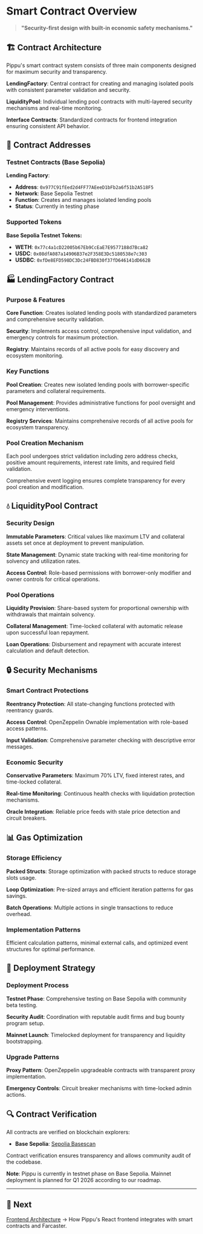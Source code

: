 # Smart Contract Overview

> **"Security-first design with built-in economic safety mechanisms."**

## 🏗️ Contract Architecture

Pippu's smart contract system consists of three main components designed for maximum security and transparency.

**LendingFactory**: Central contract for creating and managing isolated pools with consistent parameter validation and security.

**LiquidityPool**: Individual lending pool contracts with multi-layered security mechanisms and real-time monitoring.

**Interface Contracts**: Standardized contracts for frontend integration ensuring consistent API behavior.

## 🔗 Contract Addresses

### Testnet Contracts (Base Sepolia)

**Lending Factory**:
- **Address**: `0x977C91fEed2d4FF77AEeeD1bFb2a6f51b2A518F5`
- **Network**: Base Sepolia Testnet
- **Function**: Creates and manages isolated lending pools
- **Status**: Currently in testing phase

### Supported Tokens

**Base Sepolia Testnet Tokens:**
- **WETH**: `0x77c4a1cD22005b67Eb9CcEaE7E9577188d7Bca82`
- **USDC**: `0x08dfA087a14906B37e2F358E3Dc5180538e7c303`
- **USDBC**: `0xfDe8EFD598DC3Dc24FBD830f37fD646141dD662B`

## 🏭 LendingFactory Contract

### Purpose & Features

**Core Function**: Creates isolated lending pools with standardized parameters and comprehensive security validation.

**Security**: Implements access control, comprehensive input validation, and emergency controls for maximum protection.

**Registry**: Maintains records of all active pools for easy discovery and ecosystem monitoring.

### Key Functions

**Pool Creation**: Creates new isolated lending pools with borrower-specific parameters and collateral requirements.

**Pool Management**: Provides administrative functions for pool oversight and emergency interventions.

**Registry Services**: Maintains comprehensive records of all active pools for ecosystem transparency.

### Pool Creation Mechanism

Each pool undergoes strict validation including zero address checks, positive amount requirements, interest rate limits, and required field validation.

Comprehensive event logging ensures complete transparency for every pool creation and modification.

## 💧 LiquidityPool Contract

### Security Design

**Immutable Parameters**: Critical values like maximum LTV and collateral assets set once at deployment to prevent manipulation.

**State Management**: Dynamic state tracking with real-time monitoring for solvency and utilization rates.

**Access Control**: Role-based permissions with borrower-only modifier and owner controls for critical operations.

### Pool Operations

**Liquidity Provision**: Share-based system for proportional ownership with withdrawals that maintain solvency.

**Collateral Management**: Time-locked collateral with automatic release upon successful loan repayment.

**Loan Operations**: Disbursement and repayment with accurate interest calculation and default detection.

## 🔒 Security Mechanisms

### Smart Contract Protections

**Reentrancy Protection**: All state-changing functions protected with reentrancy guards.

**Access Control**: OpenZeppelin Ownable implementation with role-based access patterns.

**Input Validation**: Comprehensive parameter checking with descriptive error messages.

### Economic Security

**Conservative Parameters**: Maximum 70% LTV, fixed interest rates, and time-locked collateral.

**Real-time Monitoring**: Continuous health checks with liquidation protection mechanisms.

**Oracle Integration**: Reliable price feeds with stale price detection and circuit breakers.

## 📊 Gas Optimization

### Storage Efficiency

**Packed Structs**: Storage optimization with packed structs to reduce storage slots usage.

**Loop Optimization**: Pre-sized arrays and efficient iteration patterns for gas savings.

**Batch Operations**: Multiple actions in single transactions to reduce overhead.

### Implementation Patterns

Efficient calculation patterns, minimal external calls, and optimized event structures for optimal performance.

## 🚀 Deployment Strategy

### Deployment Process

**Testnet Phase**: Comprehensive testing on Base Sepolia with community beta testing.

**Security Audit**: Coordination with reputable audit firms and bug bounty program setup.

**Mainnet Launch**: Timelocked deployment for transparency and liquidity bootstrapping.

### Upgrade Patterns

**Proxy Pattern**: OpenZeppelin upgradeable contracts with transparent proxy implementation.

**Emergency Controls**: Circuit breaker mechanisms with time-locked admin actions.

## 🔍 Contract Verification

All contracts are verified on blockchain explorers:

- **Base Sepolia**: [Sepolia Basescan](https://sepolia.basescan.org/address/0x977C91fEed2d4FF77AEeeD1bFb2a6f51b2A518F5)

Contract verification ensures transparency and allows community audit of the codebase.

**Note**: Pippu is currently in testnet phase on Base Sepolia. Mainnet deployment is planned for Q1 2026 according to our roadmap.

---

## 📖 Next

[Frontend Architecture](frontend.md) → How Pippu's React frontend integrates with smart contracts and Farcaster.